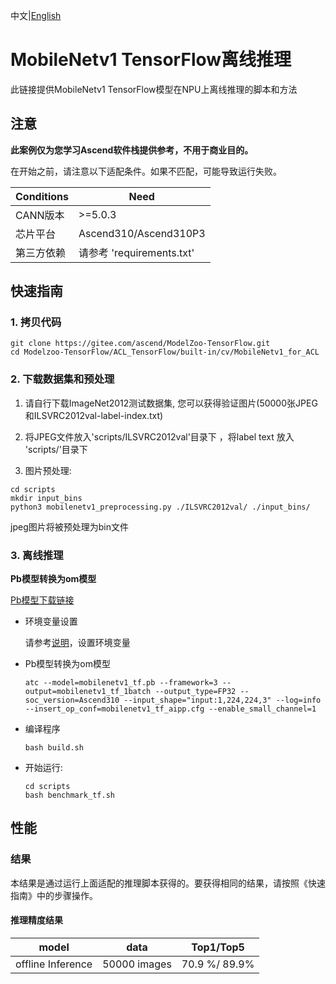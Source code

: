 中文|[English](README_EN.md)

# MobileNetv1 TensorFlow离线推理

此链接提供MobileNetv1 TensorFlow模型在NPU上离线推理的脚本和方法

## 注意
**此案例仅为您学习Ascend软件栈提供参考，不用于商业目的。**

在开始之前，请注意以下适配条件。如果不匹配，可能导致运行失败。

| Conditions | Need |
| --- | --- |
| CANN版本 | >=5.0.3 |
| 芯片平台| Ascend310/Ascend310P3 |
| 第三方依赖| 请参考 'requirements.txt' |

## 快速指南

### 1. 拷贝代码

```shell
git clone https://gitee.com/ascend/ModelZoo-TensorFlow.git
cd Modelzoo-TensorFlow/ACL_TensorFlow/built-in/cv/MobileNetv1_for_ACL
```

### 2. 下载数据集和预处理

1. 请自行下载ImageNet2012测试数据集, 您可以获得验证图片(50000张JPEG和ILSVRC2012val-label-index.txt)

2. 将JPEG文件放入'scripts/ILSVRC2012val'目录下 ，将label text 放入 'scripts/'目录下
3. 图片预处理:
```
cd scripts
mkdir input_bins
python3 mobilenetv1_preprocessing.py ./ILSVRC2012val/ ./input_bins/
```
jpeg图片将被预处理为bin文件

### 3. 离线推理

**Pb模型转换为om模型**

  [Pb模型下载链接](https://obs-9be7.obs.cn-east-2.myhuaweicloud.com/003_Atc_Models/modelzoo/Official/cv/MobileNetv1_for_ACL.zip)

- 环境变量设置

  请参考[说明](https://gitee.com/ascend/ModelZoo-TensorFlow/wikis/02.%E7%A6%BB%E7%BA%BF%E6%8E%A8%E7%90%86%E6%A1%88%E4%BE%8B/Ascend%E5%B9%B3%E5%8F%B0%E6%8E%A8%E7%90%86%E7%8E%AF%E5%A2%83%E5%8F%98%E9%87%8F%E8%AE%BE%E7%BD%AE?sort_id=6458719)，设置环境变量

- Pb模型转换为om模型

  ```
  atc --model=mobilenetv1_tf.pb --framework=3 --output=mobilenetv1_tf_1batch --output_type=FP32 --soc_version=Ascend310 --input_shape="input:1,224,224,3" --log=info --insert_op_conf=mobilenetv1_tf_aipp.cfg --enable_small_channel=1
  ```

- 编译程序

  ```
  bash build.sh
  ```

- 开始运行:

  ```
  cd scripts
  bash benchmark_tf.sh
  ```

## 性能

### 结果

本结果是通过运行上面适配的推理脚本获得的。要获得相同的结果，请按照《快速指南》中的步骤操作。

#### 推理精度结果

|       model       | **data**  |    Top1/Top5    |
| :---------------: | :-------: | :-------------: |
| offline Inference | 50000 images | 70.9 %/ 89.9% |
